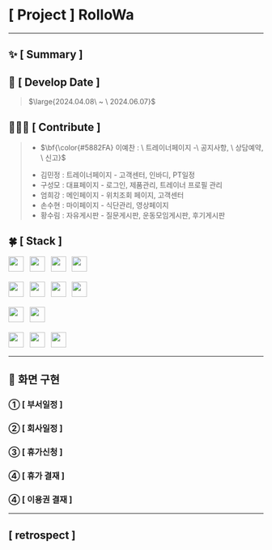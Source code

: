 #  [ Project ] RolloWa


***

## :sparkles: [ Summary ]



## :date: [ Develop Date ]
> <p>$\large{2024.04.08\ ~ \ 2024.06.07}$</p>


## 🧑🏻‍💻 [ Contribute ]
> - <p>$\bf{\color{#5882FA} 이예찬 : \ 트레이너페이지 -\  공지사항, \ 상담예약, \ 신고}$</p>
> - 김민정 : 트레이너페이지 - 고객센터, 인바디, PT일정
> - 구성모 : 대표페이지 -  로그인, 제품관리, 트레이너 프로필 관리
> - 엄희강 : 메인페이지 - 위치조회 페이지, 고객센터
> - 손수현 : 마이페이지 - 식단관리, 영상페이지
> - 황수림 : 자유게시판 - 질문게시판, 운동모임게시판, 후기게시판


## :four_leaf_clover: [ Stack ]
<div>
  <img src="https://img.shields.io/badge/html5-E34F26?logo=html5&logoColor=white" height="30px"> &nbsp;
  <img src="https://img.shields.io/badge/css3-1572B6?logo=css3&logoColor=white" height="30px"> &nbsp;
  <img src="https://img.shields.io/badge/javascript-F7DF1E?logo=javascript&logoColor=black" height="30px"> &nbsp;
  <img src="https://img.shields.io/badge/jquery-0769AD?logo=jquery&logoColor=white" height="30px"> <br><br> 
  <img src="https://img.shields.io/badge/visualstudiocode-007ACC?logo=visualstudiocode&logoColor=white" height="30px"> &nbsp;
  <img src="https://img.shields.io/badge/spring-6DB33F?logo=spring&logoColor=white" height="30px"> &nbsp;
  <img src="https://img.shields.io/badge/java11-007396?logo=OpenJDK&logoColor=white" height="30px"> &nbsp;
  <img src="https://img.shields.io/badge/oracle-F80000?logo=visualstudiocode&logoColor=white" height="30px"> <br><br> 
  <img src="https://img.shields.io/badge/github-181717?logo=github&logoColor=white" height="30px"> &nbsp;
  <img src="https://img.shields.io/badge/apachetomcat-F8DC75?logo=apachetomcat&logoColor=black" height="30px"> <br><br> 
  <img src="https://img.shields.io/badge/fullcalendar-4285F4?logo=googlecalendar&logoColor=black" height="30px"> &nbsp;
  <img src="https://img.shields.io/badge/bootstrap4-7952B3?logo=bootstrap&logoColor=black" height="30px"> &nbsp;
  <img src="https://img.shields.io/badge/maven-C71A36?logo=apachemaven&logoColor=black" height="30px"> &nbsp;
</div>

***

## :whale2: 화면 구현

###  ① [ 부서일정 ]


### ② [ 회사일정 ]


### ③ [ 휴가신청 ]


### ④ [ 휴가 결재 ]


### ④ [ 이용권 결재 ]



***

## [ retrospect ]





